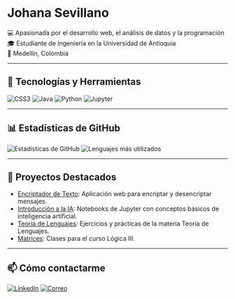 # Johana Sevillano

💻 Apasionada por el desarrollo web, el análisis de datos y la programación  
🎓 Estudiante de Ingeniería en la Universidad de Antioquia  
📍 Medellín, Colombia  

---

## 🚀 Tecnologías y Herramientas

![CSS3](https://img.shields.io/badge/-CSS3-1572B6?style=flat&logo=css3&logoColor=white)
![Java](https://img.shields.io/badge/-Java-007396?style=flat&logo=java&logoColor=white)
![Python](https://img.shields.io/badge/-Python-3776AB?style=flat&logo=python&logoColor=white)
![Jupyter](https://img.shields.io/badge/-Jupyter-F37626?style=flat&logo=jupyter&logoColor=white)

---

## 📊 Estadísticas de GitHub

![Estadísticas de GitHub](https://github-readme-stats.vercel.app/api?username=johanasev&show_icons=true&theme=radical)
![Lenguajes más utilizados](https://github-readme-stats.vercel.app/api/top-langs/?username=johanasev&layout=compact&theme=radical)

---

## 📌 Proyectos Destacados

- [Encriptador de Texto](https://github.com/johanasev/Encriptador-De-Texto): Aplicación web para encriptar y desencriptar mensajes.
- [Introducción a la IA](https://github.com/johanasev/Introducci-n-a-la-IA): Notebooks de Jupyter con conceptos básicos de inteligencia artificial.
- [Teoría de Lenguajes](https://github.com/johanasev/Teoria-de-Lenguajes): Ejercicios y prácticas de la materia Teoría de Lenguajes.
- [Matrices](https://github.com/johanasev/Matrices): Clases para el curso Lógica III.

---

## 📫 Cómo contactarme

[![LinkedIn](https://img.shields.io/badge/-LinkedIn-0A66C2?style=flat&logo=linkedin&logoColor=white)](https://www.linkedin.com/in/johanasevillano)
[![Correo](https://img.shields.io/badge/-Correo-EA4335?style=flat&logo=gmail&logoColor=white)](mailto:johanasev@gmail.com)


<!--
**johanasev/johanasev** is a ✨ _special_ ✨ repository because its `README.md` (this file) appears on your GitHub profile.

Here are some ideas to get you started:

- 🔭 I’m currently working on ...
- 🌱 I’m currently learning ...
- 👯 I’m looking to collaborate on ...
- 🤔 I’m looking for help with ...
- 💬 Ask me about ...
- 📫 How to reach me: ...
- 😄 Pronouns: ...
- ⚡ Fun fact: ...
-->
